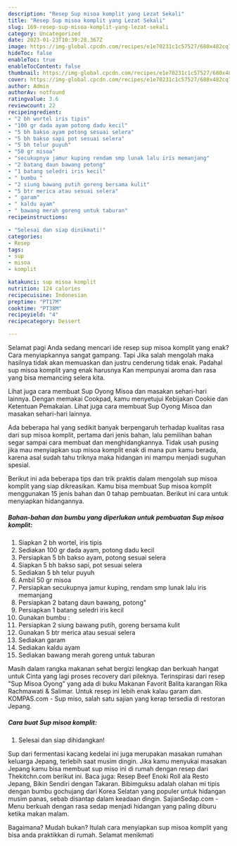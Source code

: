 ```yaml
---
description: "Resep Sup misoa komplit yang Lezat Sekali"
title: "Resep Sup misoa komplit yang Lezat Sekali"
slug: 169-resep-sup-misoa-komplit-yang-lezat-sekali
category: Uncategorized
date: 2023-01-23T10:39:28.367Z
image: https://img-global.cpcdn.com/recipes/e1e70231c1c57527/680x482cq70/sup-misoa-komplit-foto-resep-utama.jpg
hideToc: false
enableToc: true
enableTocContent: false
thumbnail: https://img-global.cpcdn.com/recipes/e1e70231c1c57527/680x482cq70/sup-misoa-komplit-foto-resep-utama.jpg
cover: https://img-global.cpcdn.com/recipes/e1e70231c1c57527/680x482cq70/sup-misoa-komplit-foto-resep-utama.jpg
author: Admin
authorAv: notfound
ratingvalue: 3.6
reviewcount: 22
recipeingredient:
- "2 bh wortel iris tipis"
- "100 gr dada ayam potong dadu kecil"
- "5 bh bakso ayam potong sesuai selera"
- "5 bh bakso sapi pot sesuai selera"
- "5 bh telur puyuh"
- "50 gr misoa"
- "secukupnya jamur kuping rendam smp lunak lalu iris memanjang"
- "2 batang daun bawang potong"
- "1 batang seledri iris kecil"
- " bumbu "
- "2 siung bawang putih goreng bersama kulit"
- "5 btr merica atau sesuai selera"
- " garam"
- " kaldu ayam"
- " bawang merah goreng untuk taburan"
recipeinstructions:

- "Selesai dan siap dinikmati!"
categories:
- Resep
tags:
- sup
- misoa
- komplit

katakunci: sup misoa komplit 
nutrition: 124 calories
recipecuisine: Indonesian
preptime: "PT17M"
cooktime: "PT38M"
recipeyield: "4"
recipecategory: Dessert

---
```



Selamat pagi Anda sedang mencari ide resep sup misoa komplit yang enak? Cara menyiapkannya sangat gampang. Tapi Jika salah mengolah maka hasilnya tidak akan memuaskan dan justru cenderung tidak enak. Padahal sup misoa komplit yang enak harusnya Kan mempunyai aroma dan rasa yang bisa memancing selera kita.


Lihat juga cara membuat Sup Oyong Misoa dan masakan sehari-hari lainnya. Dengan memakai Cookpad, kamu menyetujui Kebijakan Cookie dan Ketentuan Pemakaian. Lihat juga cara membuat Sup Oyong Misoa dan masakan sehari-hari lainnya.

Ada beberapa hal yang sedikit banyak berpengaruh terhadap kualitas rasa dari sup misoa komplit, pertama dari jenis bahan, lalu pemilihan bahan segar sampai cara membuat dan menghidangkannya. Tidak usah pusing jika mau menyiapkan sup misoa komplit enak di mana pun kamu berada, karena asal sudah tahu triknya maka hidangan ini mampu menjadi suguhan spesial.


Berikut ini ada beberapa tips dan trik praktis dalam mengolah sup misoa komplit yang siap dikreasikan. Kamu bisa membuat Sup misoa komplit menggunakan 15 jenis bahan dan 0 tahap pembuatan. Berikut ini cara untuk menyiapkan hidangannya.

<!--inarticleads1-->

##### Bahan-bahan dan bumbu yang diperlukan untuk pembuatan Sup misoa komplit:

1. Siapkan 2 bh wortel, iris tipis
1. Sediakan 100 gr dada ayam, potong dadu kecil
1. Persiapkan 5 bh bakso ayam, potong sesuai selera
1. Siapkan 5 bh bakso sapi, pot sesuai selera
1. Sediakan 5 bh telur puyuh
1. Ambil 50 gr misoa
1. Persiapkan secukupnya jamur kuping, rendam smp lunak lalu iris memanjang
1. Persiapkan 2 batang daun bawang, potong&#34;
1. Persiapkan 1 batang seledri iris kecil
1. Gunakan  bumbu :
1. Persiapkan 2 siung bawang putih, goreng bersama kulit
1. Gunakan 5 btr merica atau sesuai selera
1. Sediakan  garam
1. Sediakan  kaldu ayam
1. Sediakan  bawang merah goreng untuk taburan


Masih dalam rangka makanan sehat bergizi lengkap dan berkuah hangat untuk Cinta yang lagi proses recovery dari pileknya. Terinspirasi dari resep &#34;Sup Misoa Oyong&#34; yang ada di buku Makanan Favorit Balita karangan Rika Rachmawati &amp; Salimar. Untuk resep ini lebih enak kalau garam dan. KOMPAS.com - Sup miso, salah satu sajian yang kerap tersedia di restoran Jepang. 

<!--inarticleads2-->

##### Cara buat Sup misoa komplit:


1. Selesai dan siap dihidangkan!

Sup dari fermentasi kacang kedelai ini juga merupakan masakan rumahan keluarga Jepang, terlebih saat musim dingin. Jika kamu menyukai masakan Jepang kamu bisa membuat sup miso ini di rumah dengan resep dari Thekitchn.com berikut ini. Baca juga: Resep Beef Enoki Roll ala Resto Jepang, Bikin Sendiri dengan Takaran. Bibimguksu adalah olahan mi tipis dengan bumbu gochujang dari Korea Selatan yang populer untuk hidangan musim panas, sebab disantap dalam keadaan dingin. SajianSedap.com - Menu berkuah dengan rasa sedap menjadi hidangan yang paling diburu ketika makan malam. 

Bagaimana? Mudah bukan? Itulah cara menyiapkan sup misoa komplit yang bisa anda praktikkan di rumah. Selamat menikmati

